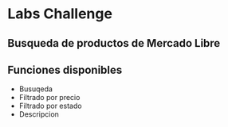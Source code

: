# Labs Challenge

## Busqueda de productos de Mercado Libre 
## Funciones disponibles
- Busuqeda
- Filtrado por precio
- Filtrado por estado
- Descripcion


